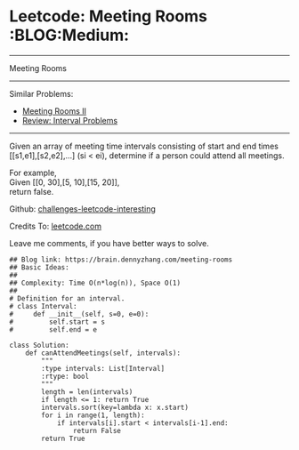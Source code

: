 # Leetcode: Meeting Rooms     :BLOG:Medium:


---

Meeting Rooms  

---

Similar Problems:  
-   [Meeting Rooms II](https://brain.dennyzhang.com/meeting-rooms-ii)
-   [Review: Interval Problems](https://brain.dennyzhang.com/review-interval)

---

Given an array of meeting time intervals consisting of start and end times [[s1,e1],[s2,e2],&#x2026;] (si < ei), determine if a person could attend all meetings.  

For example,  
Given [[0, 30],[5, 10],[15, 20]],  
return false.  

Github: [challenges-leetcode-interesting](https://github.com/DennyZhang/challenges-leetcode-interesting/tree/master/meeting-rooms)  

Credits To: [leetcode.com](https://leetcode.com/problems/meeting-rooms/description/)  

Leave me comments, if you have better ways to solve.  

    ## Blog link: https://brain.dennyzhang.com/meeting-rooms
    ## Basic Ideas:
    ##
    ## Complexity: Time O(n*log(n)), Space O(1)
    ##
    # Definition for an interval.
    # class Interval:
    #     def __init__(self, s=0, e=0):
    #         self.start = s
    #         self.end = e
    
    class Solution:
        def canAttendMeetings(self, intervals):
            """
            :type intervals: List[Interval]
            :rtype: bool
            """
            length = len(intervals)
            if length <= 1: return True
            intervals.sort(key=lambda x: x.start)
            for i in range(1, length):
                if intervals[i].start < intervals[i-1].end:
                    return False
            return True